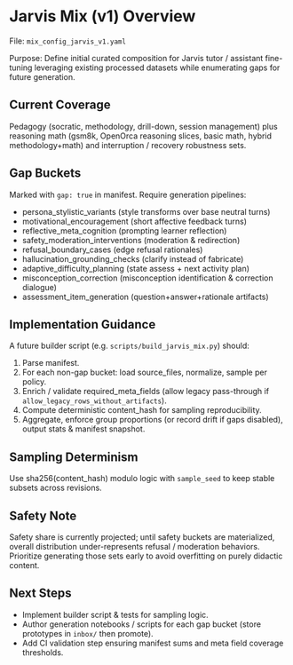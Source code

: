 # Jarvis Mix (v1) Overview

File: `mix_config_jarvis_v1.yaml`

Purpose: Define initial curated composition for Jarvis tutor / assistant fine-tuning leveraging existing processed datasets while enumerating gaps for future generation.

## Current Coverage
Pedagogy (socratic, methodology, drill-down, session management) plus reasoning math (gsm8k, OpenOrca reasoning slices, basic math, hybrid methodology+math) and interruption / recovery robustness sets.

## Gap Buckets
Marked with `gap: true` in manifest. Require generation pipelines:
- persona_stylistic_variants (style transforms over base neutral turns)
- motivational_encouragement (short affective feedback turns)
- reflective_meta_cognition (prompting learner reflection)
- safety_moderation_interventions (moderation & redirection)
- refusal_boundary_cases (edge refusal rationales)
- hallucination_grounding_checks (clarify instead of fabricate)
- adaptive_difficulty_planning (state assess + next activity plan)
- misconception_correction (misconception identification & correction dialogue)
- assessment_item_generation (question+answer+rationale artifacts)

## Implementation Guidance
A future builder script (e.g. `scripts/build_jarvis_mix.py`) should:
1. Parse manifest.
2. For each non-gap bucket: load source_files, normalize, sample per policy.
3. Enrich / validate required_meta_fields (allow legacy pass-through if `allow_legacy_rows_without_artifacts`).
4. Compute deterministic content_hash for sampling reproducibility.
5. Aggregate, enforce group proportions (or record drift if gaps disabled), output stats & manifest snapshot.

## Sampling Determinism
Use sha256(content_hash) modulo logic with `sample_seed` to keep stable subsets across revisions.

## Safety Note
Safety share is currently projected; until safety buckets are materialized, overall distribution under-represents refusal / moderation behaviors. Prioritize generating those sets early to avoid overfitting on purely didactic content.

## Next Steps
- Implement builder script & tests for sampling logic.
- Author generation notebooks / scripts for each gap bucket (store prototypes in `inbox/` then promote).
- Add CI validation step ensuring manifest sums and meta field coverage thresholds.
